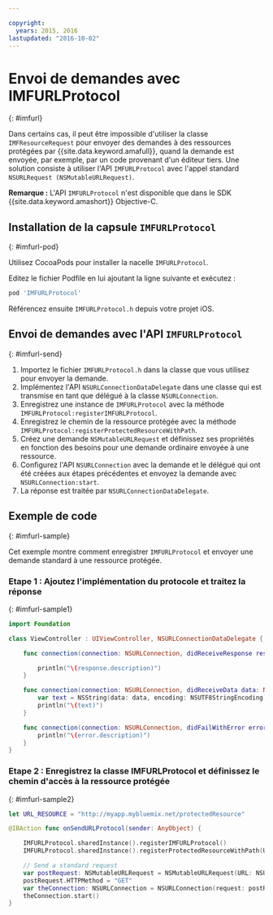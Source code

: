 ```yaml
---

copyright:
  years: 2015, 2016
lastupdated: "2016-10-02"  
---
```

# Envoi de demandes avec IMFURLProtocol
{: #imfurl}

Dans certains cas, il peut être impossible d'utiliser la classe `IMFResourceRequest` pour envoyer des demandes à des ressources protégées par {{site.data.keyword.amafull}}, quand la demande est envoyée, par exemple, par un code provenant d'un éditeur tiers. Une solution consiste à utiliser l'API `IMFURLProtocol` avec l'appel standard `NSURLRequest (NSMutableURLRequest)`.

**Remarque :** L'API `IMFURLProtocol` n'est disponible que dans le SDK
{{site.data.keyword.amashort}} Objective-C.

## Installation de la capsule `IMFURLProtocol`
{: #imfurl-pod}

Utilisez CocoaPods pour installer la nacelle `IMFURLProtocol`. 

Editez le fichier Podfile en lui ajoutant la ligne suivante et exécutez :
```Bash
pod 'IMFURLProtocol'
```

Référencez ensuite `IMFURLProtocol.h` depuis votre projet iOS.

## Envoi de demandes avec l'API `IMFURLProtocol`
{: #imfurl-send}

1. Importez le fichier `IMFURLProtocol.h` dans la classe que vous utilisez pour envoyer la demande.
2. Implémentez l'API `NSURLConnectionDataDelegate` dans une classe qui est transmise en tant que délégué à la classe `NSURLConnection`.
3. Enregistrez une instance de `IMFURLProtocol` avec la méthode `IMFURLProtocol:registerIMFURLProtocol`.
4. Enregistrez le chemin de la ressource protégée avec la méthode `IMFURLProtocol:registerProtectedResourceWithPath`.
5. Créez une demande `NSMutableURLRequest` et définissez ses propriétés en fonction des besoins pour une demande
ordinaire envoyée à une ressource.
6. Configurez l'API `NSURLConnection` avec la demande et le délégué qui ont été créées aux étapes précédentes et
envoyez la demande avec `NSURLConnection:start`.
7. La réponse est traitée par `NSURLConnectionDataDelegate`.

## Exemple de code
{: #imfurl-sample}

Cet exemple montre comment enregistrer `IMFURLProtocol` et envoyer une demande standard à une ressource protégée.

### Etape 1 : Ajoutez l'implémentation du protocole et traitez la réponse
{: #imfurl-sample1}
```Swift
import Foundation

class ViewController : UIViewController, NSURLConnectionDataDelegate {

	func connection(connection: NSURLConnection, didReceiveResponse response: NSURLResponse) {

		println("\(response.description)")
	}

	func connection(connection: NSURLConnection, didReceiveData data: NSData) {
		var text = NSString(data: data, encoding: NSUTF8StringEncoding)
		println("\(text)")
	}

	func connection(connection: NSURLConnection, didFailWithError error: NSError) {
		println("\(error.description)")
	}
}
```

### Etape 2 : Enregistrez la classe IMFURLProtocol et définissez le chemin d'accès à la ressource protégée
{: #imfurl-sample2}

```Swift
let URL_RESOURCE = "http://myapp.mybluemix.net/protectedResource"

@IBAction func onSendURLProtocol(sender: AnyObject) {

	IMFURLProtocol.sharedInstance().registerIMFURLProtocol()
	IMFURLProtocol.sharedInstance().registerProtectedResourceWithPath(URL_RESOURCE)

	// Send a standard request
	var postRequest: NSMutableURLRequest = NSMutableURLRequest(URL: NSURL(string: URL_RESOURCE)!)
	postRequest.HTTPMethod = "GET"
	var theConnection: NSURLConnection = NSURLConnection(request: postRequest, delegate: self)!
	theConnection.start()
}
```
